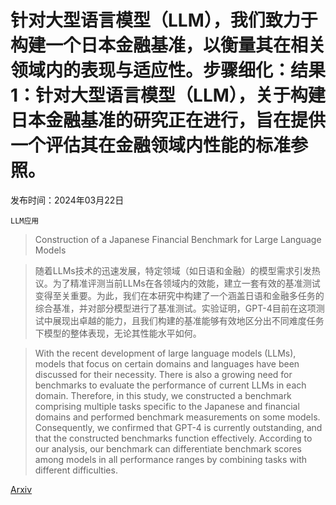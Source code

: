 # 针对大型语言模型（LLM），我们致力于构建一个日本金融基准，以衡量其在相关领域内的表现与适应性。步骤细化：结果1：针对大型语言模型（LLM），关于构建日本金融基准的研究正在进行，旨在提供一个评估其在金融领域内性能的标准参照。

发布时间：2024年03月22日

`LLM应用`

> Construction of a Japanese Financial Benchmark for Large Language Models

> 随着LLMs技术的迅速发展，特定领域（如日语和金融）的模型需求引发热议。为了精准评测当前LLMs在各领域内的效能，建立一套有效的基准测试变得至关重要。为此，我们在本研究中构建了一个涵盖日语和金融多任务的综合基准，并对部分模型进行了基准测试。实验证明，GPT-4目前在这项测试中展现出卓越的能力，且我们构建的基准能够有效地区分出不同难度任务下模型的整体表现，无论其性能水平如何。

> With the recent development of large language models (LLMs), models that focus on certain domains and languages have been discussed for their necessity. There is also a growing need for benchmarks to evaluate the performance of current LLMs in each domain. Therefore, in this study, we constructed a benchmark comprising multiple tasks specific to the Japanese and financial domains and performed benchmark measurements on some models. Consequently, we confirmed that GPT-4 is currently outstanding, and that the constructed benchmarks function effectively. According to our analysis, our benchmark can differentiate benchmark scores among models in all performance ranges by combining tasks with different difficulties.

[Arxiv](https://arxiv.org/abs/2403.15062)
